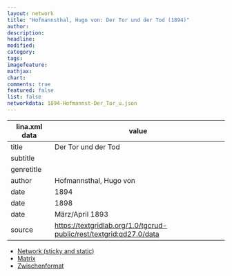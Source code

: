 ```yaml
---
layout: network
title: "Hofmannsthal, Hugo von: Der Tor und der Tod (1894)"
author:
description:
headline:
modified:
category:
tags:
imagefeature: 
mathjax: 
chart: 
comments: true
featured: false
list: false
networkdata: 1894-Hofmannst-Der_Tor_u.json
---
```

lina.xml data  | value
------------- | -------------
title|Der Tor und der Tod
subtitle|
genretitle|
author|Hofmannsthal, Hugo von
date|1894
date|1898
date|März/April 1893
source|https://textgridlab.org/1.0/tgcrud-public/rest/textgrid:qd27.0/data


* [Network (sticky and static)](/network79)
* [Matrix](/matrix79)
* [Zwischenformat](/lina79 )
